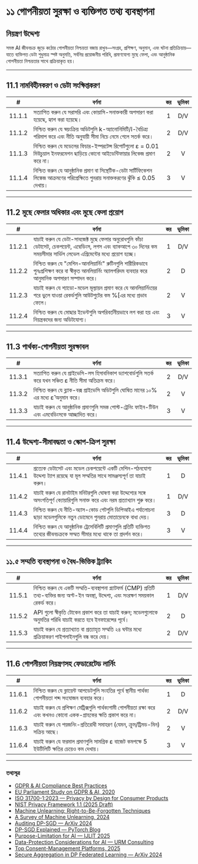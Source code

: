 # ১১ গোপনীয়তা সুরক্ষা ও ব্যক্তিগত তথ্য ব্যবস্থাপনা

## নিয়ন্ত্রণ উদ্দেশ্য

সমস্ত AI জীবনচক্র জুড়ে কঠোর গোপনীয়তা নিশ্চয়তা বজায় রাখুন—সংগ্রহ, প্রশিক্ষণ, অনুমান, এবং ঘটনা প্রতিক্রিয়ায়—যাতে ব্যক্তিগত ডেটা শুধুমাত্র স্পষ্ট অনুমতি, সর্বনিম্ন প্রয়োজনীয় পরিধি, প্রমাণযোগ্য মুছে ফেলা, এবং আনুষ্ঠানিক গোপনীয়তা নিশ্চয়তার সাথে প্রক্রিয়াকৃত হয়।

---

## 11.1 নামবিহীনকরণ ও ডেটা সংক্ষিপ্তকরণ

|   #    | বর্ণনা                                                                                                                                   | স্তর | ভূমিকা |
| :----: | ---------------------------------------------------------------------------------------------------------------------------------------- | :--: | :----: |
| 11.1.1 | সত্যাপিত করুন যে সরাসরি এবং কোয়াসি-সনাক্তকারী অপসারণ করা হয়েছে, হ্যাশ করা হয়েছে।                                                      |  1   |  D/V   |
| 11.1.2 | নিশ্চিত করুন যে স্বয়ংক্রিয় অডিটগুলি k-অ্যানোনিমিটি/l-বৈচিত্র্য পরিমাপ করে এবং নীতি অনুযায়ী সীমা নিচে নেমে গেলে সতর্ক করে।             |  2   |  D/V   |
| 11.1.3 | নিশ্চিত করুন যে মডেলের ফিচার-ইম্পরটেন্স রিপোর্টগুলো ε = 0.01 মিউচুয়াল ইনফরমেশন ছাড়িয়ে কোনো আইডেন্টিফায়ার লিকেজ প্রমাণ করে না।        |  2   |   V    |
| 11.1.4 | নিশ্চিত করুন যে আনুষ্ঠানিক প্রমাণ বা সিন্থেটিক-ডেটা সার্টিফিকেশন লিঙ্কেজ আক্রমণের পরিপ্রেক্ষিতে পুনরায় সনাক্তকরণের ঝুঁকি ≤ 0.05 দেখায়। |  3   |   V    |

---

## 11.2 মুছে ফেলার অধিকার এবং মুছে ফেলা প্রয়োগ

|   #    | বর্ণনা                                                                                                                                                                         | স্তর | ভূমিকা |
| :----: | ------------------------------------------------------------------------------------------------------------------------------------------------------------------------------ | :--: | :----: |
| 11.2.1 | যাচাই করুন যে ডেটা-সাবজেক্ট মুছে ফেলার অনুরোধগুলি কাঁচা ডেটাসেট, চেকপয়েন্ট, এম্বেডিংস, লগস এবং ব্যাকআপে ৩০ দিনের কম সময়সীমার সার্ভিস লেভেল এগ্রিমেন্টের মধ্যে প্রয়োগ হচ্ছে। |  1   |  D/V   |
| 11.2.2 | নিশ্চিত করুন যে "মেশিন-আনলিয়ার্নিং" রুটিনগুলি শারীরিকভাবে পুনঃপ্রশিক্ষণ করে বা স্বীকৃত আনলিয়ার্নিং অ্যালগরিদম ব্যবহার করে আনুমানিক অপসারণ সম্পাদন করে।                       |  2   |   D    |
| 11.2.3 | যাচাই করুন যে শ্যাডো-মডেল মূল্যায়ন প্রমাণ করে যে আনলিয়ার্নিংয়ের পরে ভুলে যাওয়া রেকর্ডগুলি আউটপুটের কম %[এর মধ্যে প্রভাব ফেলে।                                              |  2   |   V    |
| 11.2.4 | নিশ্চিত করুন যে মোছার ইভেন্টগুলি অপরিবর্তনীয়ভাবে লগ করা হয় এবং নিয়ন্ত্রকদের জন্য অডিটযোগ্য।                                                                                 |  3   |   V    |

---

## 11.3 পার্থক্য-গোপনীয়তা সুরক্ষাবল

|   #    | বর্ণনা                                                                                                | স্তর | ভূমিকা |
| :----: | ----------------------------------------------------------------------------------------------------- | :--: | :----: |
| 11.3.1 | সত্যাপিত করুন যে প্রাইভেসি-লস হিসাবনিকাশ ড্যাশবোর্ডগুলি সতর্ক করে যখন সঞ্চিত ε নীতি সীমা অতিক্রম করে। |  2   |  D/V   |
| 11.3.2 | নিশ্চিত করুন যে ব্ল্যাক-বক্স প্রাইভেসি অডিটগুলি ঘোষিত মানের ১০% এর মধ্যে ε̂ অনুমান করে।               |  2   |   V    |
| 11.3.3 | যাচাই করুন যে আনুষ্ঠানিক প্রমাণগুলি সমস্ত পোস্ট-ট্রেনিং ফাইন-টিউন এবং এমবেডিংসকে আচ্ছাদিত করে।        |  3   |   V    |

---

## 11.4 উদ্দেশ্য-সীমাবদ্ধতা ও স্কোপ-ক্রিপ সুরক্ষা

|   #    | বর্ণনা                                                                                                                            | স্তর | ভূমিকা |
| :----: | --------------------------------------------------------------------------------------------------------------------------------- | :--: | :----: |
| 11.4.1 | প্রত্যেক ডেটাসেট এবং মডেল চেকপয়েন্টে একটি মেশিন-পঠনযোগ্য উদ্দেশ্য ট্যাগ রয়েছে যা মূল সম্মতির সাথে সামঞ্জস্যপূর্ণ তা যাচাই করুন। |  1   |   D    |
| 11.4.2 | যাচাই করুন যে রানটাইম মনিটরগুলি ঘোষণা করা উদ্দেশ্যের সঙ্গে অসংগতিপূর্ণ ক্যোয়ারিগুলি সনাক্ত করে এবং নরম প্রত্যাখ্যান শুরু করে।    |  1   |  D/V   |
| 11.4.3 | নিশ্চিত করুন যে নীতি-অ্যাস-কোড গেটগুলি ডিপিআইএ পর্যালোচনা ছাড়া মডেলগুলিকে নতুন ডোমেনে পুনরায় মোতায়েনকে বাধা দেয়।              |  3   |   D    |
| 11.4.4 | নিশ্চিত করুন যে আনুষ্ঠানিক ট্রেসেবিলিটি প্রমাণগুলি প্রতিটি ব্যক্তিগত তথ্যের জীবনচক্রকে সম্মত সীমার মধ্যে থাকে তা প্রদর্শন করে।    |  3   |   V    |

---

## ১১.৫ সম্মতি ব্যবস্থাপনা ও বৈধ-ভিত্তিক ট্র্যাকিং

|   #    | বর্ণনা                                                                                                                                         | স্তর | ভূমিকা |
| :----: | ---------------------------------------------------------------------------------------------------------------------------------------------- | :--: | :----: |
| 11.5.1 | নিশ্চিত করুন যে একটি সম্মতি-ব্যবস্থাপনা প্ল্যাটফর্ম (CMP) প্রতিটি তথ্য-ব্যক্তির জন্য অপ্ট-ইন অবস্থা, উদ্দেশ্য, এবং সংরক্ষণ সময়কাল রেকর্ড করে। |  1   |  D/V   |
| 11.5.2 | API গুলো স্বীকৃতি টোকেন প্রকাশ করে তা যাচাই করুন; মডেলগুলোকে অনুমতির পরিধি যাচাই করতে হবে ইনফারেন্সের পূর্বে।                                  |  2   |   D    |
| 11.5.3 | যাচাই করুন যে প্রত্যাখ্যাত বা প্রত্যাহৃত সম্মতি ২৪ ঘন্টার মধ্যে প্রক্রিয়াকরণ পাইপলাইনগুলি বন্ধ করে দেয়।                                      |  2   |  D/V   |

---

## 11.6 গোপনীয়তা নিয়ন্ত্রণসহ ফেডারেটেড লার্নিং

|   #    | বর্ণনা                                                                                                                 | স্তর | ভূমিকা |
| :----: | ---------------------------------------------------------------------------------------------------------------------- | :--: | :----: |
| 11.6.1 | নিশ্চিত করুন যে ক্লায়েন্ট আপডেটগুলি সংহতির পূর্বে স্থানীয় পার্থক্য গোপনীয়তা শব্দ সংযোজন ব্যবহার করে।                |  1   |   D    |
| 11.6.2 | যাচাই করুন যে প্রশিক্ষণ মেট্রিক্সগুলি পার্থক্যগামী গোপনীয়তা রক্ষা করে এবং কখনও কোনো একক-গ্রাহকের ক্ষতি প্রকাশ করে না। |  2   |  D/V   |
| 11.6.3 | যাচাই করুন যে পয়জনিং-প্রতিরোধী সমাহরণ (যেমন, ক্ৰুম/ট্রিমড-মিন) সক্রিয় আছে।                                           |  2   |   V    |
| 11.6.4 | যাচাই করুন যে ফরমাল প্রমাণগুলি সামগ্রিক ε বাজেট কমপক্ষে 5 ইউটিলিটি ক্ষতির চেয়েও কম দেখায়।                            |  3   |   V    |

---

### তথ্যসূত্র

* [GDPR & AI Compliance Best Practices](https://www.exabeam.com/explainers/gdpr-compliance/the-intersection-of-gdpr-and-ai-and-6-compliance-best-practices/)
* [EU Parliament Study on GDPR & AI, 2020](https://www.europarl.europa.eu/RegData/etudes/STUD/2020/641530/EPRS_STU%282020%29641530_EN.pdf)
* [ISO 31700-1:2023 — Privacy by Design for Consumer Products](https://www.iso.org/standard/84977.html)
* [NIST Privacy Framework 1.1 (2025 Draft)](https://www.nist.gov/privacy-framework)
* [Machine Unlearning: Right-to-Be-Forgotten Techniques](https://www.kaggle.com/code/tamlhp/machine-unlearning-the-right-to-be-forgotten)
* [A Survey of Machine Unlearning, 2024](https://arxiv.org/html/2209.02299v6)
* [Auditing DP-SGD — ArXiv 2024](https://arxiv.org/html/2405.14106v4)
* [DP-SGD Explained — PyTorch Blog](https://medium.com/pytorch/differential-privacy-series-part-1-dp-sgd-algorithm-explained-12512c3959a3)
* [Purpose-Limitation for AI — IJLIT 2025](https://academic.oup.com/ijlit/article/doi/10.1093/ijlit/eaaf003/8121663)
* [Data-Protection Considerations for AI — URM Consulting](https://www.urmconsulting.com/blog/data-protection-considerations-for-artificial-intelligence-ai)
* [Top Consent-Management Platforms, 2025](https://www.enzuzo.com/blog/best-consent-management-platforms)
* [Secure Aggregation in DP Federated Learning — ArXiv 2024](https://arxiv.org/abs/2407.19286)

